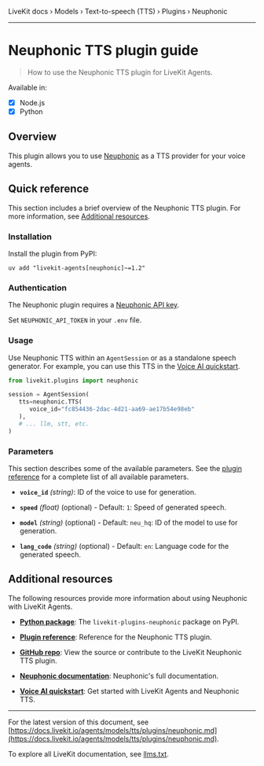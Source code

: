 LiveKit docs › Models › Text-to-speech (TTS) › Plugins › Neuphonic

---

# Neuphonic TTS plugin guide

> How to use the Neuphonic TTS plugin for LiveKit Agents.

Available in:
- [x] Node.js
- [x] Python

## Overview

This plugin allows you to use [Neuphonic](https://neuphonic.com/) as a TTS provider for your voice agents.

## Quick reference

This section includes a brief overview of the Neuphonic TTS plugin. For more information, see [Additional resources](#additional-resources).

### Installation

Install the plugin from PyPI:

```shell
uv add "livekit-agents[neuphonic]~=1.2"

```

### Authentication

The Neuphonic plugin requires a [Neuphonic API key](https://app.neuphonic.com/apikey).

Set `NEUPHONIC_API_TOKEN` in your `.env` file.

### Usage

Use Neuphonic TTS within an `AgentSession` or as a standalone speech generator. For example, you can use this TTS in the [Voice AI quickstart](https://docs.livekit.io/agents/start/voice-ai.md).

```python
from livekit.plugins import neuphonic

session = AgentSession(
   tts=neuphonic.TTS(
      voice_id="fc854436-2dac-4d21-aa69-ae17b54e98eb"
   ),
   # ... llm, stt, etc.
)

```

### Parameters

This section describes some of the available parameters. See the [plugin reference](https://docs.livekit.io/reference/python/v1/livekit/plugins/neuphonic/index.html.md#livekit.plugins.neuphonic.TTS) for a complete list of all available parameters.

- **`voice_id`** _(string)_: ID of the voice to use for generation.

- **`speed`** _(float)_ (optional) - Default: `1`: Speed of generated speech.

- **`model`** _(string)_ (optional) - Default: `neu_hq`: ID of the model to use for generation.

- **`lang_code`** _(string)_ (optional) - Default: `en`: Language code for the generated speech.

## Additional resources

The following resources provide more information about using Neuphonic with LiveKit Agents.

- **[Python package](https://pypi.org/project/livekit-plugins-neuphonic/)**: The `livekit-plugins-neuphonic` package on PyPI.

- **[Plugin reference](https://docs.livekit.io/reference/python/v1/livekit/plugins/neuphonic/index.html.md#livekit.plugins.neuphonic.TTS)**: Reference for the Neuphonic TTS plugin.

- **[GitHub repo](https://github.com/livekit/agents/tree/main/livekit-plugins/livekit-plugins-neuphonic)**: View the source or contribute to the LiveKit Neuphonic TTS plugin.

- **[Neuphonic documentation](https://docs.neuphonic.com/)**: Neuphonic's full documentation.

- **[Voice AI quickstart](https://docs.livekit.io/agents/start/voice-ai.md)**: Get started with LiveKit Agents and Neuphonic TTS.

---


For the latest version of this document, see [https://docs.livekit.io/agents/models/tts/plugins/neuphonic.md](https://docs.livekit.io/agents/models/tts/plugins/neuphonic.md).

To explore all LiveKit documentation, see [llms.txt](https://docs.livekit.io/llms.txt).